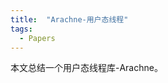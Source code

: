 ```yaml
---
title:  "Arachne-用户态线程"
tags: 
  - Papers
---
```


本文总结一个用户态线程库-Arachne。

<div  align="center">  
<object data="../files/用户态线程Arachne.pdf" width="1000" height="1000" type='application/pdf'/>
</div>